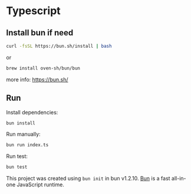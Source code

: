 # Typescript

## Install bun if need

```bash
curl -fsSL https://bun.sh/install | bash
```

or

```bash
brew install oven-sh/bun/bun
```

more info: <https://bun.sh/>

## Run

Install dependencies:

```bash
bun install
```

Run manually:

```bash
bun run index.ts
```

Run test:

```bash
bun test
```

This project was created using `bun init` in bun v1.2.10. [Bun](https://bun.sh) is a fast all-in-one JavaScript runtime.
